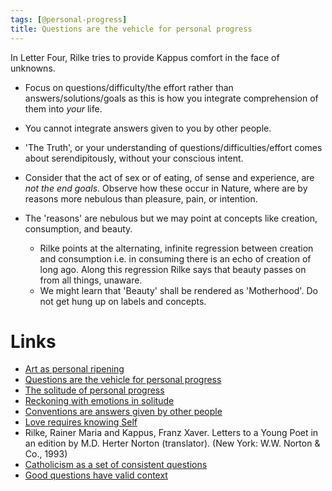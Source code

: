 ```yaml
---
tags: [@personal-progress]
title: Questions are the vehicle for personal progress
---
```


In Letter Four, Rilke tries to provide Kappus comfort in the face of unknowns.

- Focus on questions/difficulty/the effort rather than answers/solutions/goals as this is how you integrate comprehension of them into *your* life.
- You cannot integrate answers given to you by other people.
- 'The Truth', or your understanding of questions/difficulties/effort comes about serendipitously, without your conscious intent.

- Consider that the act of sex or of eating, of sense and experience, are *not the end goals*. Observe how these occur in Nature, where are by reasons more nebulous than pleasure, pain, or intention.
- The 'reasons' are nebulous but we may point at concepts like creation, consumption, and beauty.
    - Rilke points at the alternating, infinite regression between creation and consumption i.e. in consuming there is an echo of creation of long ago. Along this regression Rilke says that beauty passes on from all things, unaware.
    - We might learn that 'Beauty' shall be rendered as 'Motherhood'. Do not get hung up on labels and concepts.

# Links
- [Art as personal ripening](202003261822.md)
- [Questions are the vehicle for personal progress](202003261859.md)
- [The solitude of personal progress](202003261938.md)
- [Reckoning with emotions in solitude](202003262007.md)
- [Conventions are answers given by other people](202003262055.md)
- [Love requires knowing Self](202003262059.md)
- Rilke, Rainer Maria and Kappus, Franz Xaver. Letters to a Young Poet in an edition by M.D. Herter Norton (translator). (New York: W.W. Norton & Co., 1993)
- [Catholicism as a set of consistent questions](20200413143422.md)
- [Good questions have valid context](20200415092345.md)
